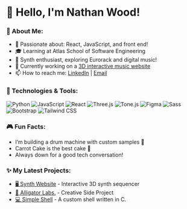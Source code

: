 # 👋 Hello, I'm Nathan Wood!

### 🚀 About Me:
- 🧠 Passionate about: React, JavaScript, and front end!
- 🎓 Learning at Atlas School of Software Engineering
- 🎹 Synth enthusiast, exploring Eurorack and digital music!
- 🌱 Currently working on a [3D interactive music website](https://github.com/natewood2/the-synth-website)
- 📫 How to reach me: [LinkedIn](https://www.linkedin.com/in/nryanwood/) | [Email](mailto:nathanwood.sfg@gmail.com)
  
### 🔧 Technologies & Tools:
![Python](https://img.shields.io/badge/-Python-333?style=flat-square&logo=python&logoColor=ffdd54)
![JavaScript](https://img.shields.io/badge/-JavaScript-333?style=flat-square&logo=javascript)
![React](https://img.shields.io/badge/-React-333?style=flat-square&logo=react)
![Three.js](https://img.shields.io/badge/-Three.js-333?style=flat-square&logo=three.js)
![Tone.js](https://img.shields.io/badge/-Tone.js-333?style=flat-square&logo=audio)
![Figma](https://img.shields.io/badge/-Figma-333?style=flat-square&logo=figma&logoColor=F24E1E)
![Sass](https://img.shields.io/badge/-Sass-333?style=flat-square&logo=sass&logoColor=CC6699)
![Bootstrap](https://img.shields.io/badge/-Bootstrap-333?style=flat-square&logo=bootstrap&logoColor=563D7C)
![Tailwind CSS](https://img.shields.io/badge/-TailwindCSS-333?style=flat-square&logo=tailwind-css&logoColor=38B2AC)
  
### 🎮 Fun Facts:
- I’m building a drum machine with custom samples 🥁
- Carrot Cake is the best cake 🥕
- Always down for a good tech conversation!

### ✨ My Latest Projects:
- [🖥 Synth Website](thesynthwebsite.com) - Interactive 3D synth sequencer
- [🧪 Alligator Labs.](alligatorlabs.xyz) - Creative Side Project
- [💻 Simple Shell](https://github.com/natewood2/simple_shell) - A custom shell written in C.
